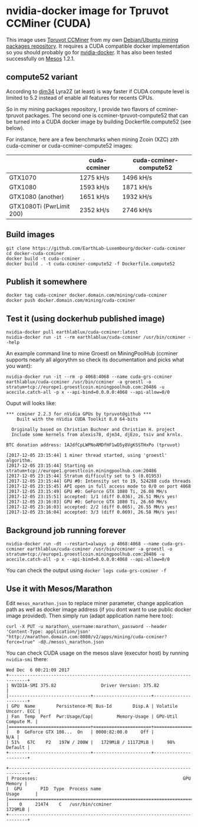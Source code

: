 # nvidia-docker image for Tpruvot CCMiner (CUDA)

This image uses [Tpruvot CCMiner] from my own [Debian/Ubuntu mining packages repository].
It requires a CUDA compatible docker implementation so you should probably go
for [nvidia-docker].
It has also been tested successfully on [Mesos] 1.2.1.

## compute52 variant

According to [djm34] Lyra2Z (at least) is way faster if CUDA compute level is limited to 5.2 instead of enable all features for recents CPUs.

So in my mining packages repository, I provide two flavors of ccminer-tpruvot packages.
The second one is ccminer-tpruvot-compute52 that can be turned into a CUDA docker image by building Dockerfile.compute52 (see below).

For instance, here are a few benchmarks when mining Zcoin (XZC) zith cuda-ccminer or cuda-ccminer-compute52 images:

|                          | cuda-ccminer | cuda-ccminer-compute52 |
|--------------------------|--------------|------------------------|
| GTX1070                  | 1275 kH/s    | 1496 kH/s              |
| GTX1080                  | 1593 kH/s    | 1871 kH/s              |
| GTX1080 (another)        | 1651 kH/s    | 1932 kH/s              |
| GTX1080Ti (PwrLimit 200) | 2352 kH/s    | 2746 kH/s              |

## Build images

```
git clone https://github.com/EarthLab-Luxembourg/docker-cuda-ccminer
cd docker-cuda-ccminer
docker build -t cuda-ccminer .
docker build . -t cuda-ccminer-compute52 -f Dockerfile.compute52
```

## Publish it somewhere

```
docker tag cuda-ccminer docker.domain.com/mining/cuda-ccminer
docker push docker.domain.com/mining/cuda-ccminer

```

## Test it (using dockerhub published image)

```
nvidia-docker pull earthlablux/cuda-ccminer:latest
nvidia-docker run -it --rm earthlablux/cuda-ccminer /usr/bin/ccminer --help
```

An example command line to mine Groestl on MiningPoolHub (ccminer supports nearly all algorythm so check its documentation and picks what you want):
```
nvidia-docker run -it --rm -p 4068:4068 --name cuda-grs-ccminer earthlablux/cuda-ccminer /usr/bin/ccminer -a groestl -o stratum+tcp://europe1.groestlcoin.miningpoolhub.com:20486 -u acecile.catch-all -p x --api-bind=0.0.0.0:4068 --api-allow=0/0
```

Ouput will looks like:
```
*** ccminer 2.2.3 for nVidia GPUs by tpruvot@github ***
    Built with the nVidia CUDA Toolkit 8.0 64-bits

  Originally based on Christian Buchner and Christian H. project
  Include some kernels from alexis78, djm34, djEzo, tsiv and krnlx.

BTC donation address: 1AJdfCpLWPNoAMDfHF1wD5y8VgKSSTHxPo (tpruvot)

[2017-12-05 23:15:44] 1 miner thread started, using 'groestl' algorithm.
[2017-12-05 23:15:44] Starting on stratum+tcp://europe1.groestlcoin.miningpoolhub.com:20486
[2017-12-05 23:15:44] Stratum difficulty set to 5 (0.01953)
[2017-12-05 23:15:44] GPU #0: Intensity set to 19, 524288 cuda threads
[2017-12-05 23:15:45] API open in full access mode to 0/0 on port 4068
[2017-12-05 23:15:49] GPU #0: GeForce GTX 1080 Ti, 26.08 MH/s
[2017-12-05 23:15:51] accepted: 1/1 (diff 0.036), 26.51 MH/s yes!
[2017-12-05 23:16:03] GPU #0: GeForce GTX 1080 Ti, 26.60 MH/s
[2017-12-05 23:16:03] accepted: 2/2 (diff 0.065), 26.55 MH/s yes!
[2017-12-05 23:16:04] accepted: 3/3 (diff 0.069), 26.58 MH/s yes!
```


## Background job running forever

```
nvidia-docker run -dt --restart=always -p 4068:4068 --name cuda-grs-ccminer earthlablux/cuda-ccminer /usr/bin/ccminer -a groestl -o stratum+tcp://europe1.groestlcoin.miningpoolhub.com:20486 -u acecile.catch-all -p x --api-bind=0.0.0.0:4068 --api-allow=0/0
```

You can check the output using `docker logs cuda-grs-ccminer -f` 


## Use it with Mesos/Marathon

Edit `mesos_marathon.json` to replace miner parameter, change application path as well as docker image address (if you dont want to use public docker image provided).
Then simply run (adapt application name here too):

```
curl -X PUT -u marathon\_username:marathon\_password --header 'Content-Type: application/json' "http://marathon.domain.com:8080/v2/apps/mining/cuda-ccminer?force=true" -d@./mesos\_marathon.json
```

You can check CUDA usage on the mesos slave (executor host) by running `nvidia-smi` there:

```
Wed Dec  6 00:21:09 2017       
+-----------------------------------------------------------------------------+
| NVIDIA-SMI 375.82                 Driver Version: 375.82                    |
|-------------------------------+----------------------+----------------------+
| GPU  Name        Persistence-M| Bus-Id        Disp.A | Volatile Uncorr. ECC |
| Fan  Temp  Perf  Pwr:Usage/Cap|         Memory-Usage | GPU-Util  Compute M. |
|===============================+======================+======================|
|   0  GeForce GTX 108...  On   | 0000:82:00.0     Off |                  N/A |
| 51%   67C    P2   197W / 200W |   1729MiB / 11172MiB |     98%      Default |
+-------------------------------+----------------------+----------------------+
                                                                               
+-----------------------------------------------------------------------------+
| Processes:                                                       GPU Memory |
|  GPU       PID  Type  Process name                               Usage      |
|=============================================================================|
|    0     21474    C   /usr/bin/ccminer                              1729MiB |
+-----------------------------------------------------------------------------+
```

[Tpruvot CCMiner]: https://github.com/tpruvot/ccminer
[Debian/Ubuntu mining packages repository]: https://packages.le-vert.net/mining/
[nvidia-docker]: https://github.com/NVIDIA/nvidia-docker
[Mesos]: http://mesos.apache.org/documentation/latest/gpu-support/
[djm34]: https://github.com/djm34/ccminer-msvc2015/releases
